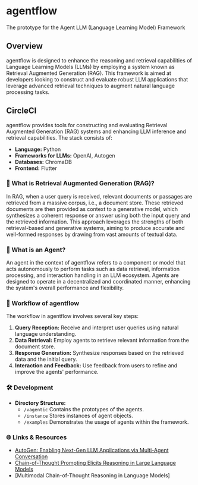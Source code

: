 # agentflow
The prototype for the Agent LLM (Language Learning Model) Framework

## Overview
agentflow is designed to enhance the reasoning and retrieval capabilities of Language Learning Models (LLMs) by employing a system known as Retrieval Augmented Generation (RAG). This framework is aimed at developers looking to construct and evaluate robust LLM applications that leverage advanced retrieval techniques to augment natural language processing tasks.

## CircleCI

agentflow provides tools for constructing and evaluating Retrieval Augmented Generation (RAG) systems and enhancing LLM inference and retrieval capabilities. The stack consists of:

- **Language:** Python
- **Frameworks for LLMs:** OpenAI, Autogen
- **Databases:** ChromaDB
- **Frontend:** Flutter

### 📖 What is Retrieval Augmented Generation (RAG)?

In RAG, when a user query is received, relevant documents or passages are retrieved from a massive corpus, i.e., a document store. These retrieved documents are then provided as context to a generative model, which synthesizes a coherent response or answer using both the input query and the retrieved information. This approach leverages the strengths of both retrieval-based and generative systems, aiming to produce accurate and well-formed responses by drawing from vast amounts of textual data.

### 📖 What is an Agent?

An agent in the context of agentflow refers to a component or model that acts autonomously to perform tasks such as data retrieval, information processing, and interaction handling in an LLM ecosystem. Agents are designed to operate in a decentralized and coordinated manner, enhancing the system's overall performance and flexibility.

### 🚀 Workflow of agentflow

The workflow in agentflow involves several key steps:
1. **Query Reception:** Receive and interpret user queries using natural language understanding.
2. **Data Retrieval:** Employ agents to retrieve relevant information from the document store.
3. **Response Generation:** Synthesize responses based on the retrieved data and the initial query.
4. **Interaction and Feedback:** Use feedback from users to refine and improve the agents' performance.

### 🛠️ Development

- **Directory Structure:**
  - `/vagentic` Contains the prototypes of the agents.
  - `/instance` Stores instances of agent objects.
  - `/examples` Demonstrates the usage of agents within the framework.

### 🌐 Links & Resources

- [AutoGen: Enabling Next-Gen LLM Applications via Multi-Agent Conversation](https://arxiv.org/abs/2308.08155)
- [Chain-of-Thought Prompting Elicits Reasoning in Large Language Models](https://arxiv.org/abs/2201.11903)
- [Multimodal Chain-of-Thought Reasoning in Language Models]